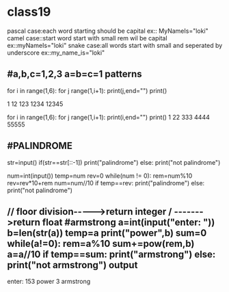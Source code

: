 # class19
pascal case:each word starting should be capital
ex:: MyNameIs="loki"
camel case::start word start with small rem wil be capital
ex::myNameIs="loki"
snake case:all words start with small and seperated by underscore
ex::my_name_is="loki"

#a,b,c=1,2,3
a=b=c=1
patterns
---------
for i in range(1,6):
  for j range(1,i+1):
    print(j,end="")
  print()
  
1
12
123
1234
12345

for i in range(1,6):
  for j range(1,i+1):
    print(i,end="")
  print()
1
22
333
4444
55555

#PALINDROME
--------------
str=input()
if(str==str[::-1])
  print("palindrome")
else:
  print("not palindrome")
  
  num=int(input())
  temp=num
  rev=0
  while(num != 0):
     rem=num%10
     rev=rev*10+rem
     num=num//10
  if temp==rev:
     print("palindrome")
else:
  print("not palindrome")
  
  // floor division----->return integer
  / ------->return float
  #armstrong
  a=int(input("enter: "))
b=len(str(a))
temp=a
print("power",b)
sum=0
while(a!=0):
    rem=a%10
    sum+=pow(rem,b)
    a=a//10
if temp==sum:
    print("armstrong")
else:
    print("not armstrong")
output
-------
enter: 153
power 3
armstrong
